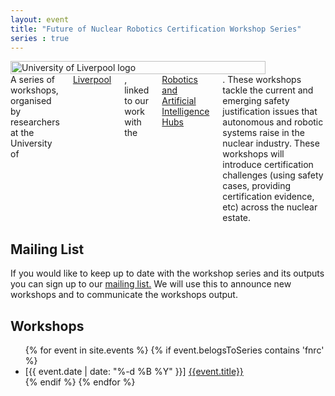 ```yaml
---
layout: event
title: "Future of Nuclear Robotics Certification Workshop Series"
series : true
---
```


<div class="row" >
  <div class="columns large-4" >
<img alt="University of Liverpool logo" style="float: left; width : 90%; " src="{{site.images}}logos/UoL.png">
  </div>
  <div class="columns large-8">
 A series of workshops, organised by researchers at the University of <a href="({{site.UoL_URL}})" alt="Universtiy of Liverpool Computer Science Department"> Liverpool</a>, linked to our work with the <a href="{{site.url}}/projects/rai-hubs" alt="Robotics and Artificial Intelligence Hubs project page">Robotics and Artificial Intelligence Hubs</a>. These workshops tackle the current and emerging safety justification issues that autonomous and robotic systems raise in the nuclear industry. These workshops will introduce certification challenges (using safety cases, providing certification evidence, etc) across the nuclear estate.
 </div>
 </div>

## Mailing List

If you would like to keep up to date with the workshop series and its outputs you can sign up to our <a href="www.jiscmail.ac.uk/FNRC-WORKSHOPS" alt="Workshop's Mailing List Link">mailing list.</a> We will use this to announce new workshops and to communicate the workshops output.



## Workshops
<ul>
{% for event in site.events  %}
{% if event.belogsToSeries contains 'fnrc' %}
<li> [{{ event.date | date: "%-d %B %Y" }}] <a href="{{site.url}}{{event.url}}" alt="{{event.title}}"> {{event.title}} </a>  </li>
{% endif %}
{% endfor %}
</ul>
